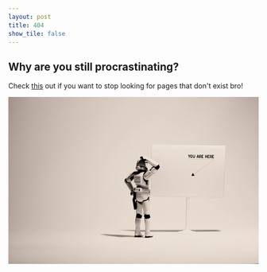 ```yaml
---
layout: post
title: 404
show_tile: false
---
```


<H2>Why are you still procrastinating?</H2>

Check <a href="http://waitbutwhy.com/2013/11/how-to-beat-procrastination.html" target="_blank">this</a> out if you want to stop looking for pages that don't exist bro!

<span class="image fit"><img src="assets/images/404.jpg" alt="" /></span>
